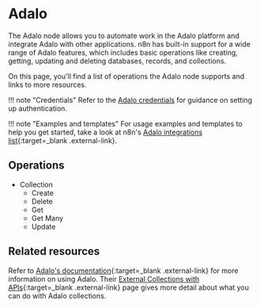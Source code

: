 # Adalo

The Adalo node allows you to automate work in the Adalo platform and integrate Adalo with other applications. n8n has built-in support for a wide range of Adalo features, which includes basic operations like creating, getting, updating and deleting databases, records, and collections.

On this page, you'll find a list of operations the Adalo node supports and links to more resources.

!!! note "Credentials"
	Refer to the [Adalo credentials](https://docs.n8n.io/integrations/builtin/credentials/adalo/) for guidance on setting up authentication. 
	
!!! note "Examples and templates"
	For usage examples and templates to help you get started, take a look at n8n's [Adalo integrations list](https://n8n.io/integrations/adalo/){:target=_blank .external-link}.

## Operations

* Collection
	* Create
	* Delete
	* Get
	* Get Many
	* Update

## Related resources

Refer to [Adalo's documentation](https://help.adalo.com/){:target=_blank .external-link} for more information on using Adalo. Their [External Collections with APIs](https://help.adalo.com/integrations/external-collections-with-apis){:target=_blank .external-link} page gives more detail about what you can do with Adalo collections.
